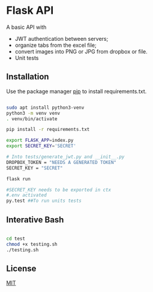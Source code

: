 # Flask API

A basic API with
- JWT authentication between servers;
- organize tabs from the excel file;
- convert images into PNG or JPG from dropbox or file.
- Unit tests




## Installation

Use the package manager [pip](https://pip.pypa.io/en/stable/) to install requirements.txt.

```bash

sudo apt install python3-venv
python3 -m venv venv
. venv/bin/activate

pip install -r requirements.txt

export FLASK_APP=index.py
export SECRET_KEY='SECRET'

# Into tests/generate_jwt.py and __init__.py
DROPBOX_TOKEN = "NEEDS A GENERATED TOKEN"
SECRET_KEY = "SECRET"

flask run

#SECRET_KEY needs to be exported in ctx
#.env activated
py.test ##To run units tests


```

## Interative Bash

```bash

cd test
chmod +x testing.sh
./testing.sh


```

## License
[MIT](https://choosealicense.com/licenses/mit/)

